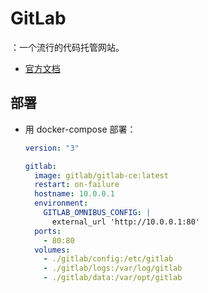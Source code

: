 # GitLab

：一个流行的代码托管网站。
- [官方文档](https://docs.gitlab.com/omnibus/README.html)

## 部署

- 用 docker-compose 部署：
    ```yml
    version: "3"

    gitlab:
      image: gitlab/gitlab-ce:latest
      restart: on-failure
      hostname: 10.0.0.1
      environment:
        GITLAB_OMNIBUS_CONFIG: |
          external_url 'http://10.0.0.1:80'
      ports:
        - 80:80
      volumes:
        - ./gitlab/config:/etc/gitlab
        - ./gitlab/logs:/var/log/gitlab
        - ./gitlab/data:/var/opt/gitlab
    ```

